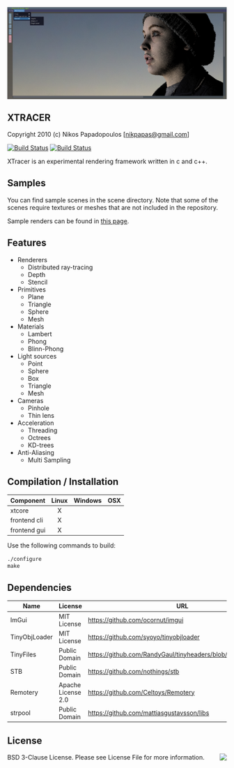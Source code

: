 <img align="center" src="https://raw.githubusercontent.com/4rknova/xtracer/develop/res/preview.jpg">

XTRACER
-------

Copyright 2010 (c) Nikos Papadopoulos [nikpapas@gmail.com]

[![Build Status](https://img.shields.io/travis/4rknova/xtracer/master.svg?label=master)](https://travis-ci.org/4rknova/xtracer)
[![Build Status](https://img.shields.io/travis/4rknova/xtracer/develop.svg?label=develop)](https://travis-ci.org/4rknova/xtracer)

XTracer is an experimental rendering framework written in c and c++.

## Samples

You can find sample scenes in the scene directory. Note that some of the
scenes require textures or meshes that are not included in the repository.

Sample renders can be found in [this page](https://www.artstation.com/artwork/xkaGO).

## Features

* Renderers
    * Distributed ray-tracing
    * Depth
    * Stencil
* Primitives
    * Plane
    * Triangle
    * Sphere
    * Mesh
* Materials
    * Lambert
    * Phong
    * Blinn-Phong
* Light sources
    * Point
    * Sphere
    * Box
    * Triangle
    * Mesh
* Cameras
    * Pinhole
    * Thin lens
* Acceleration
    * Threading
    * Octrees
    * KD-trees
* Anti-Aliasing
    * Multi Sampling

## Compilation / Installation

Component    | Linux   | Windows | OSX     |
:------------|:-------:|:-------:|:-------:|
xtcore       |    X    |         |         |
frontend cli |    X    |         |         |
frontend gui |    X    |         |         |

Use the following commands to build:

    ./configure
    make

## Dependencies

Name          | License            | URL
--------------|--------------------|-----------------------------------------------------------------
ImGui         | MIT License        | https://github.com/ocornut/imgui
TinyObjLoader | MIT License        | https://github.com/syoyo/tinyobjloader
TinyFiles     | Public Domain      | https://github.com/RandyGaul/tinyheaders/blob/master/tinyfiles.h
STB           | Public Domain      | https://github.com/nothings/stb
Remotery      | Apache License 2.0 | https://github.com/Celtoys/Remotery
strpool       | Public Domain      | https://github.com/mattiasgustavsson/libs

## License

<a href="http://opensource.org/licenses/BSD-3-Clause" target="_blank">
<img align="right" src="http://opensource.org/trademarks/opensource/OSI-Approved-License-100x137.png">
</a>

BSD 3-Clause License.
Please see License File for more information.
